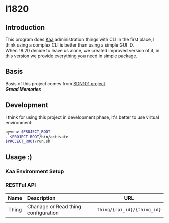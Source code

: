 # I1820
## Introduction
This program does [Kaa](http://www.kaaproject.org/) administration things with CLI
in the first place, I think
using a complex CLI is better than using a simple GUI :D.  
When 18.20 decide to leave us alone, we created improved version of it,
in this version we provide everything you need in simple package.
## Basis
Basis of this project comes from [SDN101 project](https://github.com/elahejalalpour/SDN101).  
***Gread Memories***
## Development
I think for using this project in development phase,
it's better to use virtual environment:
```sh
pyvenv $PROJECT_ROOT
. $PROJECT_ROOT/bin/activate
$PROJECT_ROOT/run.sh
```
## Usage :)
### Kaa Environment Setup
### RESTFul API
| Name     | Description                         | URL                         |
|:--------:|:----------------------------------- |:---------------------------:|
| Thing    | Chanage or Read thing configuration | `thing/{rpi_id}/{thing_id}` |
